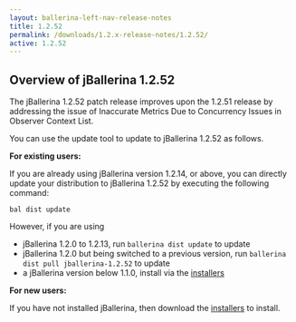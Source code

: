 ```yaml
---
layout: ballerina-left-nav-release-notes
title: 1.2.52
permalink: /downloads/1.2.x-release-notes/1.2.52/
active: 1.2.52
---
```


## Overview of jBallerina 1.2.52

The jBallerina 1.2.52 patch release improves upon the 1.2.51 release by addressing the issue of Inaccurate Metrics Due to Concurrency Issues in Observer Context List.

You can use the update tool to update to jBallerina 1.2.52 as follows.

**For existing users:**

If you are already using jBallerina version 1.2.14, or above, you can directly update your distribution to jBallerina 1.2.52 by executing the following command:

```
bal dist update
```

However, if you are using

- jBallerina 1.2.0 to 1.2.13, run `ballerina dist update` to update
- jBallerina 1.2.0 but being switched to a previous version, run `ballerina dist pull jballerina-1.2.52` to update
- a jBallerina version below 1.1.0, install via the [installers](https://ballerina.io/downloads/)

**For new users:**

If you have not installed jBallerina, then download the [installers](https://ballerina.io/downloads/) to install.

<style>.cGitButtonContainer, .cBallerinaTocContainer {display:none;}</style>
